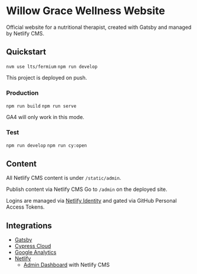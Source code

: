 # Willow Grace Wellness Website
Official website for a nutritional therapist, created with Gatsby and managed by Netlify CMS.

## Quickstart
`nvm use lts/fermium`
`npm run develop`

This project is deployed on push.

### Production
`npm run build`
`npm run serve`

GA4 will only work in this mode.

### Test
`npm run develop`
`npm run cy:open`

## Content 

All Netlify CMS content is under `/static/admin`.

Publish content via Netlify CMS
Go to `/admin` on the deployed site.

Logins are managed via [Netlify Identity](https://app.netlify.com/sites/boisewgw/configuration/identity) and gated via GitHub Personal Access Tokens.

## Integrations
- [Gatsby](https://www.gatsbyjs.com/gatsby-4/)
- [Cypress Cloud](https://cloud.cypress.io)
- [Google Analytics](https://analytics.google.com/analytics/web/)
- [Netlify](https://app.netlify.com/)
  - [Admin Dashboard](https://www.boisewillowgracewellness.com/admin/) with Netlify CMS
